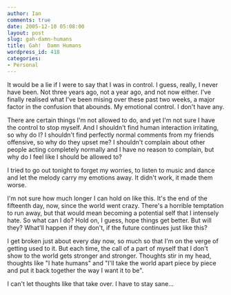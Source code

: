 ```yaml
---
author: Ian
comments: true
date: 2005-12-10 05:08:00
layout: post
slug: gah-damn-humans
title: Gah!  Damn Humans
wordpress_id: 418
categories:
- Personal
---
```


It would be a lie if I were to say that I was in control.  I guess, really, I never have been.  Not three years ago, not a year ago, and not now either.  I've finally realised what I've been mising over these past two weeks, a major factor in the confusion that abounds.  My emotional control.  I don't have any.  

There are certain things I'm not allowed to do, and yet I'm not sure I have the control to stop myself.  And I shouldn't find human interaction irritating, so why do I?  I shouldn't find perfectly normal comments from my friends offensive, so why do they upset me?  I shouldn't complain about other people acting completely normally and I have no reason to complain, but why do I feel like I should be allowed to?  

I tried to go out tonight to forget my worries, to listen to music and dance and let the melody carry my emotions away.  It didn't work, it made them worse.  

I'm not sure how much longer I can hold on like this.  It's the end of the fifteenth day, now, since the world went crazy.  There's a horrible temptation to run away, but that would mean becoming a potential self that I intensely hate.  So what can I do?  Hold on, I guess, hope things get better.  But will they?  What'll happen if they don't, if the future continues just like this?  

I get broken just about every day now, so much so that I'm on the verge of getting used to it.  But each time, the call of a part of myself that I don't show to the world gets stronger and stronger.  Thoughts stir in my head, thoughts like "I hate humans" and "I'll take the world apart piece by piece and put it back together the way I want it to be".  

I can't let thoughts like that take over.  I have to stay sane...
